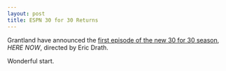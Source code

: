 ```yaml
---
layout: post
title: ESPN 30 for 30 Returns
---
```

Grantland have announced the [first episode of the new 30 for 30 season](http://www.grantland.com/story/_/id/7930049/another-30-films-subjects-stories-captured-our-attention), *HERE NOW*, directed by Eric Drath.

Wonderful start.